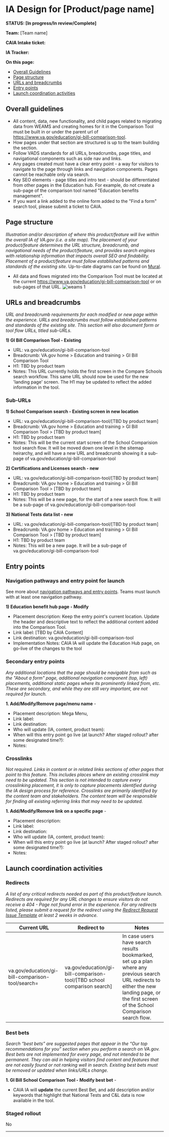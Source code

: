 # IA Design for [Product/page name]
**STATUS: [In progress/In review/Complete]**

**Team:** [Team name]

**CAIA Intake ticket:**

**IA Tracker:** 

**On this page:**
- [Overall Guidelines](#guidelines)
- [Page structure](#map)
- [URLs and breadcrumbs](#url)
- [Entry points](#nav)
- [Launch coordination activities](#launchstuff)


## <a name="ruidelines"></a>Overall guidelines<br>
- All content, data, new functionality, and child pages related to migrating data from WEAMS and creating homes for it in the Comparison Tool must be built in or under the parent url of https://www.va.gov/education/gi-bill-comparison-tool.
- How pages under that section are structured is up to the team building the section.
- Follow VADS standards for all URLs, breadcrumbs, page titles, and navigational components such as side nav and links.
- Any pages created must have a clear entry point - a way for visitors to navigate to the page through links and navigation components. Pages cannot be reachable only via search.
- Key SEO elements - page titles and intro text - should be differentiated from other pages in the Education hub. For example, do not create a sub-page of the comparison tool named "Education benefits management".
- If you want a link added to the online form added to the "Find a form" search tool, please submit a ticket to CAIA.

## <a name="map"></a>Page structure<br>
*Illustration and/or description of where this product/feature will live within the overall IA of VA.gov (i.e. a site map). The placement of your product/feature determines the URL structure, breadcrumb, and navigational needs of the product/feature, and provides search engines with relationship information that impacts overall SEO and findability. Placement of a product/feature must follow established patterns and standards of the existing site.*
Up-to-date diagrams can be found on [Mural](https://app.mural.co/t/departmentofveteransaffairs9999/m/departmentofveteransaffairs9999/1729183095781/13879f018516bd9dd354f278919b5a9c101a0f1f?wid=136-1729183109815).
- All data and flows migrated into the Comparison Tool must be located at the current https://www.va.gov/education/gi-bill-comparison-tool or on sub-pages of that URL.
![weams 1](https://github.com/user-attachments/assets/6184e991-63d2-4963-be4a-793368b62c20)


## <a name="url"></a>URLs and breadcrumbs
*URL and breadcrumb requirements for each modified or new page within the experience. URLs and breadcrumbs must follow established patterns and standards of the existing site. This section will also document form or tool flow URLs, titled sub-URLs.*


**1) GI Bill Comparison Tool - Existing**
- URL: va.gov/education/gi-bill-comparison-tool
- Breadcrumb: VA.gov home > Education and training  > GI Bill Comparison Tool
- H1: TBD by product team
- Notes: This URL currently holds the first screen in the Compare Schools search workflow. This same URL should now be used for the new 'landing page' screen. The H1 may be updated to reflect the added information in the tool.

### Sub-URLs

**1) School Comparison search - Existing screen in new location**
- URL: va.gov/education/gi-bill-comparison-tool/[TBD by product team]
- Breadcrumb: VA.gov home > Education and training  > GI Bill Comparison Tool > [TBD by product team]
- H1: TBD by product team
- Notes: This will be the current start screen of the School Comparision tool search flow. It will be moved down one level in the sitemap heirarchy, and will have a new URL and breadcrumb showing it a sub-page of va.gov/education/gi-bill-comparison-tool

**2) Certifications and Licenses search - new**
- URL: va.gov/education/gi-bill-comparison-tool/[TBD by product team]
- Breadcrumb: VA.gov home > Education and training  > GI Bill Comparison Tool > [TBD by product team]
- H1: TBD by product team
- Notes: This will be a new page, for the start of a new search flow. It will be a sub-page of va.gov/education/gi-bill-comparison-tool

**3) National Tests data list - new**
- URL: va.gov/education/gi-bill-comparison-tool/[TBD by product team]
- Breadcrumb: VA.gov home > Education and training  > GI Bill Comparison Tool > [TBD by product team]
- H1: TBD by product team
- Notes: This will be a new page. It will be a sub-page of va.gov/education/gi-bill-comparison-tool


## <a name="nav"></a>Entry points <br>

### Navigation pathways and entry point for launch
See more about [navigation pathways and entry points](https://github.com/department-of-veterans-affairs/va.gov-team/blob/master/products/information-architecture/process/entry-points.md). Teams must launch with at least one navigation pathway.

**1) Education benefit hub page - Modify**
- Placement description: Keep the entry point's current location. Update the header and descriptive text to reflect the additional content added into the Comparison Tool.
- Link label: [TBD by CAIA Content]
- Link destination: va.gov/education/gi-bill-comparison-tool
- Implementation Notes: CAIA IA will update the Education Hub page, on go-live of the changes to the tool

### Secondary entry points
_Any additional locations that the page should be navigable from such as the "About a form" page, additional navigation component (top, left) placements, additional static pages where its prominently linked from, etc.   These are secondary, and while they are still very important, are not required for launch._

**1. Add/Modify/Remove page/menu name** - 
- Placement description: Mega Menu, 
- Link label:
- Link destination:
- Who will update (IA, content, product team):
- When will this entry point go live (at launch? After staged rollout? after some designated time?):
- Notes:

### Crosslinks
_Not required. Links in content or in related links sections of other pages that point to this feature. This includes places where an existing crosslink may need to be updated. This section is not intended to capture every crosslinking placement, it is only to capture placements identified during the IA design process for reference.  Crosslinks are primarily identified by the content team and stakeholders.  The content team will be responsible for finding all existing referring links that may need to be updated._

**1. Add/Modify/Remove link on a specific page** - 
- Placement description: 
- Link label:
- Link destination:
- Who will update (IA, content, product team):
- When will this entry point go live (at launch? After staged rollout? after some designated time?):
- Notes: 

## <a name="launchstuff"></a>Launch coordination activities <br>

### Redirects
*A list of any critical redirects needed as part of this product/feature launch. Redirects are required for any URL changes to ensure visitors do not receive a 404 - Page not found error in the experience. For any redirects listed, please submit a request for the redirect using the [Redirect Request Issue Template](https://github.com/department-of-veterans-affairs/va.gov-team/issues/new?template=redirect-request.md) at least 2 weeks in advance.*  

Current URL | Redirect to | Notes
--- | --- | ---
 va.gov/education/gi-bill-comparison-tool/search= | va.gov/education/gi-bill-comparison-tool/[TBD school comparison search] | In case users have search results bookmarked, set up a plan where any previous search URL redirects to either the new landing page, or the first screen of the School Comparison search flow.


### Best bets
*Search “best bets” are suggested pages that appear in the “Our top recommendations for you” section when you perform a search on VA.gov. Best bets are not implemented for every page, and not intended to be permanent.  They can aid in helping visitors find content and features that are not easily found or not ranking well in search. Existing best bets must be removed or updated when links/URLs change.*

**1. GI Bill School Comparison Tool - Modify best bet** - 
- CAIA IA will **update** the current Best Bet, and add description and/or keywords that highlight that National Tests and C&L data is now available in the tool.

### Staged rollout
No

<hr>

